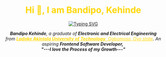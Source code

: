 <h1 style= "color:gold" align="center">Hi 👋, I am Bandipo, Kehinde</h1>

<p  align="center" >
<a  href="https://git.io/typing-svg"><img src="https://readme-typing-svg.herokuapp.com?font=Fira+Code&pause=1000&color=FFD900&random=false&width=435&lines=Hey! Welcome+to+my+ profile;I'm+a+Frontend+Software+Developer" alt="Typing SVG" /></a>
</p>

<p align="center">
  <em>
    <b>Bandipo Kehinde</b>, a graduate of <b>Electronic and Electrical Engineering</b> from <a style= "color:gold" href="https://www.lautech.edu.ng/"> <b>Ladoke Akintola University of Technology</b>, Ogbomoso, Oyo state</a>.
    An aspiring <b>Frontend Software Developer,</b>&nbsp; <br>
  <b><i>"---I love the Process of my Growth---"</i></b>
</p>
